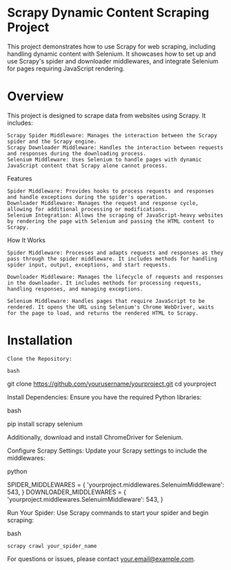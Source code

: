 # Scrapy Dynamic Content Scraping Project

This project demonstrates how to use Scrapy for web scraping, including handling dynamic content with Selenium. It showcases how to set up and use Scrapy's spider and downloader middlewares, and integrate Selenium for pages requiring JavaScript rendering.

# Overview

This project is designed to scrape data from websites using Scrapy. It includes:

    Scrapy Spider Middleware: Manages the interaction between the Scrapy spider and the Scrapy engine.
    Scrapy Downloader Middleware: Handles the interaction between requests and responses during the downloading process.
    Selenium Middleware: Uses Selenium to handle pages with dynamic JavaScript content that Scrapy alone cannot process.

Features

    Spider Middleware: Provides hooks to process requests and responses and handle exceptions during the spider's operation.
    Downloader Middleware: Manages the request and response cycle, allowing for additional processing or modifications.
    Selenium Integration: Allows the scraping of JavaScript-heavy websites by rendering the page with Selenium and passing the HTML content to Scrapy.

How It Works

    Spider Middleware: Processes and adapts requests and responses as they pass through the spider middleware. It includes methods for handling spider input, output, exceptions, and start requests.

    Downloader Middleware: Manages the lifecycle of requests and responses in the downloader. It includes methods for processing requests, handling responses, and managing exceptions.

    Selenium Middleware: Handles pages that require JavaScript to be rendered. It opens the URL using Selenium's Chrome WebDriver, waits for the page to load, and returns the rendered HTML to Scrapy.

# Installation

    Clone the Repository:

    bash

git clone https://github.com/yourusername/yourproject.git
cd yourproject

Install Dependencies: Ensure you have the required Python libraries:

bash

pip install scrapy selenium

Additionally, download and install ChromeDriver for Selenium.

Configure Scrapy Settings: Update your Scrapy settings to include the middlewares:

python

SPIDER_MIDDLEWARES = {
    'yourproject.middlewares.SelenuimMiddleware': 543,
}
DOWNLOADER_MIDDLEWARES = {
    'yourproject.middlewares.SelenuimMiddleware': 543,
}

Run Your Spider: Use Scrapy commands to start your spider and begin scraping:

bash

    scrapy crawl your_spider_name


For questions or issues, please contact your.email@example.com.